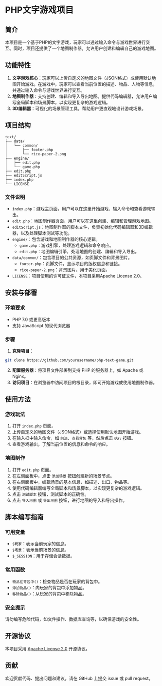 # PHP文字游戏项目

## 简介
本项目是一个基于PHP的文字游戏，玩家可以通过输入命令与游戏世界进行交互。同时，项目还提供了一个地图制作器，允许用户创建和编辑自己的游戏地图。

## 功能特性
1. **文字游戏核心**：玩家可以上传自定义的地图文件（JSON格式）或使用默认地图开始游戏。在游戏中，玩家可以查看当前位置的描述、物品、人物等信息，并通过输入命令与游戏世界进行交互。
2. **地图制作器**：支持创建、编辑和导入导出地图。提供代码编辑器，允许用户编写全局脚本和场景脚本，以实现更复杂的游戏逻辑。
3. **3D编辑器**：可视化的场景管理工具，帮助用户更直观地设计游戏场景。

## 项目结构
```
text/
├── data/
│   └── common/
│       ├── footer.php
│       └── rice-paper-2.png
├── engine/
│   ├── edit.php
│   └── game.php
├── edit.php
├── editScript.js
├── index.php
└── LICENSE
```

### 文件说明
- `index.php`：游戏主页面，用户可以在这里开始游戏、输入命令和查看游戏输出。
- `edit.php`：地图制作器页面，用户可以在这里创建、编辑和管理游戏地图。
- `editScript.js`：地图制作器的脚本文件，负责初始化代码编辑器和3D编辑器，以及处理脚本测试等功能。
- `engine/`：包含游戏和地图制作器的核心逻辑。
  - `game.php`：游戏引擎，处理游戏逻辑和命令响应。
  - `edit.php`：地图编辑引擎，处理地图的创建、编辑和导入导出。
- `data/common/`：包含项目的公共资源，如页脚文件和背景图片。
  - `footer.php`：页脚文件，显示项目的版权信息和链接。
  - `rice-paper-2.png`：背景图片，用于美化页面。
- `LICENSE`：项目使用的许可证文件，本项目采用Apache License 2.0。

## 安装与部署
### 环境要求
- PHP 7.0 或更高版本
- 支持 JavaScript 的现代浏览器

### 步骤
1. **克隆项目**：
```bash
git clone https://github.com/yourusername/php-text-game.git
```
2. **配置服务器**：将项目文件部署到支持 PHP 的服务器上，如 Apache 或 Nginx。
3. **访问项目**：在浏览器中访问项目的根目录，即可开始游戏或使用地图制作器。

## 使用方法
### 游戏玩法
1. 打开 `index.php` 页面。
2. 上传自定义的地图文件（JSON格式）或选择使用默认地图开始游戏。
3. 在输入框中输入命令，如 `前进`、`查看背包` 等，然后点击 `执行` 按钮。
4. 查看游戏输出，了解当前位置的信息和命令的响应。

### 地图制作
1. 打开 `edit.php` 页面。
2. 在左侧面板中，点击 `添加场景` 按钮创建新的场景节点。
3. 在右侧面板中，编辑场景的基本信息，如描述、出口、物品等。
4. 使用代码编辑器编写全局脚本和场景脚本，以实现更复杂的游戏逻辑。
5. 点击 `测试脚本` 按钮，测试脚本的正确性。
6. 点击 `导入地图` 或 `导出地图` 按钮，进行地图的导入和导出操作。

## 脚本编写指南
### 可用变量
- `$玩家`：表示当前玩家的信息。
- `$场景`：表示当前场景的信息。
- `$_SESSION`：用于存储会话数据。

### 常用函数
- `物品在背包中()`：检查物品是否在玩家的背包中。
- `添加物品()`：向玩家的背包中添加物品。
- `移除物品()`：从玩家的背包中移除物品。

### 安全提示
请勿编写危险代码，如文件操作、数据库查询等，以确保游戏的安全性。

## 开源协议
本项目采用 [Apache License 2.0](LICENSE) 开源协议。

## 贡献
欢迎贡献代码、提出问题和建议。请在 GitHub 上提交 issue 或 pull request。
